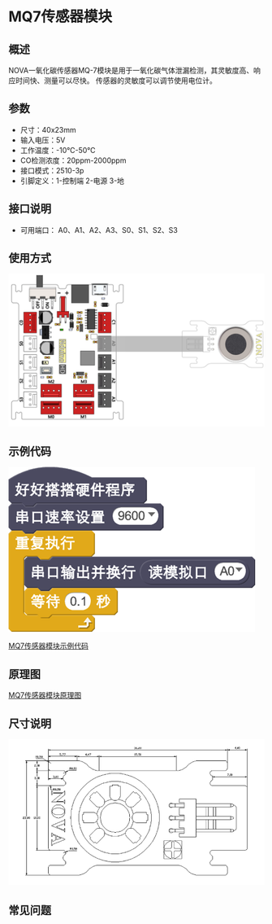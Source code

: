 # MQ7传感器模块

## 概述

NOVA一氧化碳传感器MQ-7模块是用于一氧化碳气体泄漏检测，其灵敏度高、响应时间快、测量可以尽快。 传感器的灵敏度可以调节使用电位计。

## 参数

* 尺寸：40x23mm
* 输入电压：5V
* 工作温度：-10℃-50℃
* CO检测浓度：20ppm-2000ppm
* 接口模式：2510-3p
* 引脚定义：1-控制端 2-电源 3-地

## 接口说明

* 可用端口： A0、A1、A2、A3、S0、S1、S2、S3

## 使用方式

![](../../.gitbook/assets/13.png)

## 示例代码

![](../../.gitbook/assets/14.png)

[MQ7传感器模块示例代码](http://www.haohaodada.com/show.php?id=947448)

## 原理图

[MQ7传感器模块原理图](https://github.com/Haohaodada-official/haohaodada-docs/blob/master/原理图/MQ传感器底座.pdf)

## 尺寸说明

![](../../.gitbook/assets/86.png)

## 常见问题

